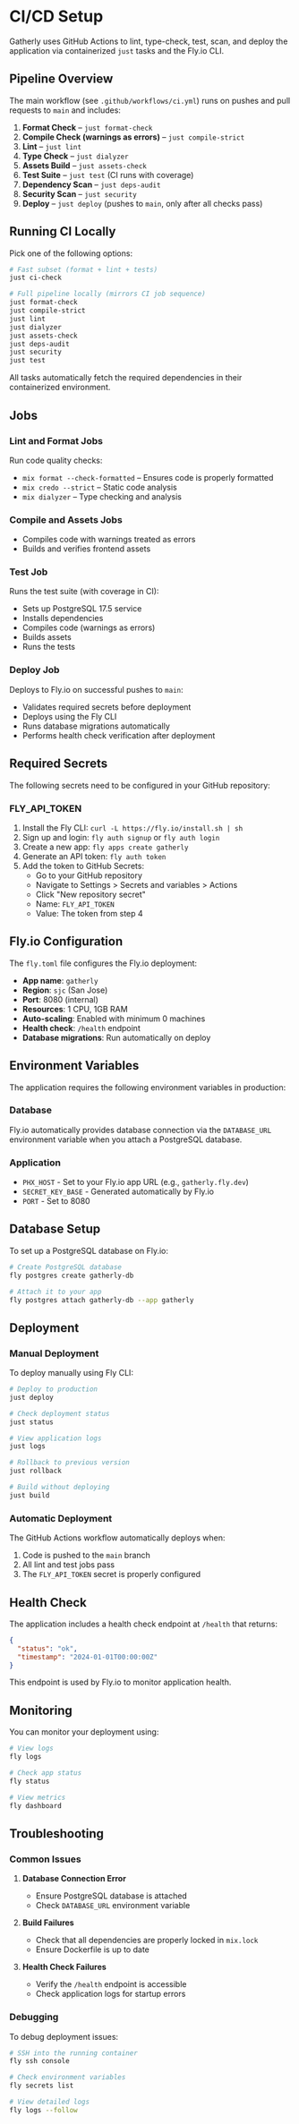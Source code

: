 # CI/CD Setup

Gatherly uses GitHub Actions to lint, type-check, test, scan, and deploy the application via containerized `just` tasks and the Fly.io CLI.

## Pipeline Overview

The main workflow (see `.github/workflows/ci.yml`) runs on pushes and pull requests to `main` and includes:

1. **Format Check** – `just format-check`
2. **Compile Check (warnings as errors)** – `just compile-strict`
3. **Lint** – `just lint`
4. **Type Check** – `just dialyzer`
5. **Assets Build** – `just assets-check`
6. **Test Suite** – `just test` (CI runs with coverage)
7. **Dependency Scan** – `just deps-audit`
8. **Security Scan** – `just security`
9. **Deploy** – `just deploy` (pushes to `main`, only after all checks pass)

## Running CI Locally

Pick one of the following options:

```bash
# Fast subset (format + lint + tests)
just ci-check

# Full pipeline locally (mirrors CI job sequence)
just format-check
just compile-strict
just lint
just dialyzer
just assets-check
just deps-audit
just security
just test
```

All tasks automatically fetch the required dependencies in their containerized environment.

## Jobs

### Lint and Format Jobs

Run code quality checks:
- `mix format --check-formatted` – Ensures code is properly formatted
- `mix credo --strict` – Static code analysis
- `mix dialyzer` – Type checking and analysis

### Compile and Assets Jobs

- Compiles code with warnings treated as errors
- Builds and verifies frontend assets

### Test Job

Runs the test suite (with coverage in CI):
- Sets up PostgreSQL 17.5 service
- Installs dependencies
- Compiles code (warnings as errors)
- Builds assets
- Runs the tests

### Deploy Job

Deploys to Fly.io on successful pushes to `main`:
- Validates required secrets before deployment
- Deploys using the Fly CLI
- Runs database migrations automatically
- Performs health check verification after deployment
  

## Required Secrets

The following secrets need to be configured in your GitHub repository:

### FLY_API_TOKEN

1. Install the Fly CLI: `curl -L https://fly.io/install.sh | sh`
2. Sign up and login: `fly auth signup` or `fly auth login`
3. Create a new app: `fly apps create gatherly`
4. Generate an API token: `fly auth token`
5. Add the token to GitHub Secrets:
   - Go to your GitHub repository
   - Navigate to Settings > Secrets and variables > Actions
   - Click "New repository secret"
   - Name: `FLY_API_TOKEN`
   - Value: The token from step 4

## Fly.io Configuration

The `fly.toml` file configures the Fly.io deployment:

- **App name**: `gatherly`
- **Region**: `sjc` (San Jose)
- **Port**: 8080 (internal)
- **Resources**: 1 CPU, 1GB RAM
- **Auto-scaling**: Enabled with minimum 0 machines
- **Health check**: `/health` endpoint
- **Database migrations**: Run automatically on deploy

## Environment Variables

The application requires the following environment variables in production:

### Database

Fly.io automatically provides database connection via the `DATABASE_URL` environment variable when you attach a PostgreSQL database.

### Application

- `PHX_HOST` - Set to your Fly.io app URL (e.g., `gatherly.fly.dev`)
- `SECRET_KEY_BASE` - Generated automatically by Fly.io
- `PORT` - Set to 8080

## Database Setup

To set up a PostgreSQL database on Fly.io:

```bash
# Create PostgreSQL database
fly postgres create gatherly-db

# Attach it to your app
fly postgres attach gatherly-db --app gatherly
```

## Deployment

### Manual Deployment

To deploy manually using Fly CLI:

```bash
# Deploy to production
just deploy

# Check deployment status  
just status

# View application logs
just logs

# Rollback to previous version
just rollback

# Build without deploying
just build
```

### Automatic Deployment

The GitHub Actions workflow automatically deploys when:
1. Code is pushed to the `main` branch
2. All lint and test jobs pass
3. The `FLY_API_TOKEN` secret is properly configured

## Health Check

The application includes a health check endpoint at `/health` that returns:

```json
{
  "status": "ok",
  "timestamp": "2024-01-01T00:00:00Z"
}
```

This endpoint is used by Fly.io to monitor application health.

## Monitoring

You can monitor your deployment using:

```bash
# View logs
fly logs

# Check app status
fly status

# View metrics
fly dashboard
```

## Troubleshooting

### Common Issues

1. **Database Connection Error**
   - Ensure PostgreSQL database is attached
   - Check `DATABASE_URL` environment variable

2. **Build Failures**
   - Check that all dependencies are properly locked in `mix.lock`
   - Ensure Dockerfile is up to date

3. **Health Check Failures**
   - Verify the `/health` endpoint is accessible
   - Check application logs for startup errors

### Debugging

To debug deployment issues:

```bash
# SSH into the running container
fly ssh console

# Check environment variables
fly secrets list

# View detailed logs
fly logs --follow
```
